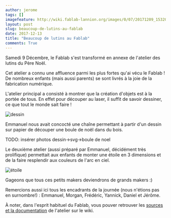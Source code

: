 ```yaml
---
author: jerome
tags: []
imagefeature: http://wiki.fablab-lannion.org/images/0/07/20171209_153201.jpg
layout: post
slug: beaucoup-de-lutins-au-fablab
date: 2017-12-13
title: "Beaucoup de lutins au Fablab"
comments: True
---
```

Samedi 9 Décembre, le Fablab s'est transformé en annexe de l'atelier des lutins du Père Noël.

Cet atelier a connu une affluence parmi les plus fortes qu'ai vécu le Fablab !
De nombreux enfants (mais aussi parents) se sont livrés à la joie de la fabrication numérique.

L'atelier principal a consisté à montrer que la création d'objets est à la portée de tous.
En effet pour découper au laser, il suffit de savoir dessiner, ce que tout le monde sait faire !

![dessin](http://wiki.fablab-lannion.org/images/b/ba/20171209_153154.jpg)

Emmanuel nous avait concocté une chaîne permettant à partir d'un dessin sur papier de découper une boule de noël dans du bois.

TODO: insérer photos dessin->svg->boule de noel

Le deuxième atelier (aussi préparé par Emmanuel, décidément très prolifique) permettait aux enfants de monter une étoile en 3 dimensions et de la faire resplendir aux couleurs de l'arc en ciel.

![étoile](http://wiki.fablab-lannion.org/images/8/8b/Etoilenoel.jpg)

Gageons que tous ces petits makers deviendrons de grands makers :)

Remercions aussi ici tous les encadrants de la journée (nous n'étions pas en surnombre!) : Emmanuel, Morgan, Frédéric, Yannick, Daniel et Jérôme.

À noter, dans l'esprit habituel du Fablab, vous pouver retrouver les [sources et la documentation](http://wiki.fablab-lannion.org//index.php?title=AtelierNoel2017) de l'atelier sur le wiki.
